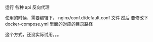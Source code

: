运行 各种 api 反向代理

使用的时候，需要编辑下， nginx/conf.d/default.conf 文件
然后 要修改下 docker-compose.yml 里面的对应的目录路径


这个方式，还没实际试用。。。
